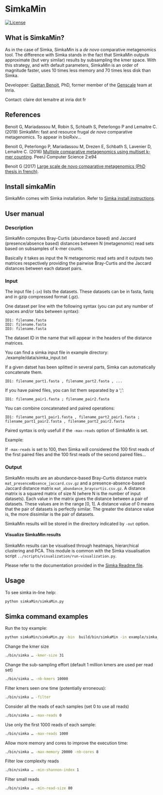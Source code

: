 # SimkaMin
[![License](http://img.shields.io/:license-affero-blue.svg)](http://www.gnu.org/licenses/agpl-3.0.en.html)

## What is SimkaMin?

As in the case of Simka, SimkaMin is a *de novo* comparative metagenomics tool. The difference with Simka stands in the fact that SimkaMin outputs approximate (but very similar) results by subsampling the kmer space. With this strategy, and with default parameters, SimkaMin is an order of magnitude faster, uses 10 times less memory and 70 times less disk than Simka. 

Developper: [Gaëtan Benoit](http://people.rennes.inria.fr/Gaetan.Benoit/), PhD, former member of the [Genscale](http://team.inria.fr/genscale/) team at Inria.

Contact: claire dot lemaitre at inria dot fr

## References

Benoit G,  Mariadassou M, Robin S, Schbath S, Peterlongo P and Lemaitre C. (2019) SimkaMin: fast and resource frugal *de novo* comparative metagenomics. To appear in bioRxiv...

Benoit G, Peterlongo P, Mariadassou M, Drezen E, Schbath S, Lavenier D, Lemaitre C. (2016) [Multiple comparative metagenomics using multiset k-mer counting](https://doi.org/10.7717/peerj-cs.94). PeerJ Computer Science 2:e94 

Benoit G (2017) [Large scale de novo comparative metagenomics (PhD thesis in french)](https://tel.archives-ouvertes.fr/tel-01659395v2/).

## Install simkaMin

SimkaMin comes with Simka installation. Refer to [Simka install instructions](../README.md). 

## User manual

### Description
SimkaMin computes Bray-Curtis (abundance based) and Jaccard (presence/absence based) distances between N (metagenomic) read sets based on subsamples of k-mer counts.

Basically it takes as input the N metagenomic read sets and it outputs two matrices respectively providing the pairwise Bray-Curtis and the Jaccard distances between each dataset pairs. 

### Input

The input file (`-in`) lists the datasets. These datasets can be in fasta, fastq and in gzip compressed format (.gz).

One dataset per line with the following syntax (you can put any number of spaces and/or tabs between syntax):

    ID1: filename.fasta
    ID2: filename.fasta
    ID3: filename.fasta

The dataset ID in the name that will appear in the headers of the distance matrices.

You can find a simka input file in example directory: ./example/data/simka_input.txt

If a given datset has been splitted in several parts, Simka can automatically concatenate them.

    ID1: filename_part1.fasta , filename_part2.fasta , ...

If you have paired files, you can list them separated by a ‘;’:

    ID1: filename_pair1.fasta ; filename_pair2.fasta

You can combine concatenated and paired operations:

    ID1: filename_part1_pair1.fasta , filename_part2_pair1.fasta ; filename_part1_pair2.fasta , filename_part2_pair2.fasta

Paired syntax is only usefull if the `-max-reads` option of SimkaMin is set.

Example:

If `-max-reads` is set to 100, then Simka will considered the 100 first reads of the first paired files and the 100 first reads of the second paired files…

### Output

SimkaMin results are an abundance-based Bray-Curtis distance matrix `mat_presenceAbsence_jaccard.csv.gz` and a presence-absence-based Jaccard distance matrix `mat_abundance_braycurtis.csv.gz`. A distance matrix is a squared matrix of size N (where N is the number of input datasets). Each value in the matrix gives the distance between a pair of datasets. These values are in the range [0, 1]. A distance value of 0 means that the pair of datasets is perfectly similar. The greater the distance value is, the more dissimilar is the pair of datasets.

SimkaMin results will be stored in the directory indicated by `-out` option.

#### Visualize SimkaMin results

SimkaMin results can be visualised through heatmaps, hierarchical clustering and PCA. This module is common with the Simka visualisation script `../scripts/visualization/run-visualization.py`.

Please refer to the documentation provided in the [Simka Readme file](../README.md). 	


## Usage

To see simka in-line help:

```bash
python simkaMin/simkaMin.py 
```


## Simka command examples

Run the toy example:

```bash
python simkaMin/simkaMin.py -bin  build/bin/simkaMin -in example/simka_input.txt -out results 
```

Change the kmer size

```bash
./bin/simka … -kmer-size 31
```

Change the sub-sampling effort (default 1 million kmers are used per read set)

```bash
./bin/simka … -nb-kmers 10000
```

Filter kmers seen one time (potentially erroneous):

```bash
./bin/simka … -filter
```

Consider all the reads of each samples (set 0 to use all reads)

```bash
./bin/simka … -max-reads 0
```

Use only the first 1000 reads of each sample:

```bash
./bin/simka … -max-reads 1000
```

Allow more memory and cores to improve the execution time:

```bash
./bin/simka … -max-memory 20000 -nb-cores 8
```

Filter low complexity reads

```bash
./bin/simka … -min-shannon-index 1
```

Filter small reads 

```bash
./bin/simka … -min-read-size 80
```



